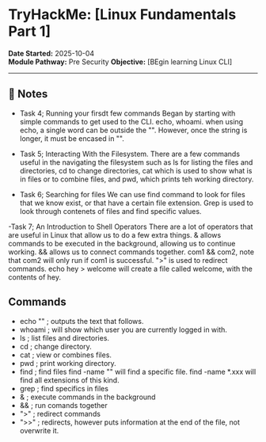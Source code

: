# TryHackMe: [Linux Fundamentals Part 1]

**Date Started:** 2025-10-04  
**Module Pathway:** Pre Security 
**Objective:** [BEgin learning Linux CLI]

---

## 🧠 Notes
- Task 4; Running your firsdt few commands
Began by starting with simple commands to get used to the CLI. echo, whoami. when using echo, a single word can be outside the "".      However, once the string is longer, it must be encased in "".

- Task 5; Interacting With the Filesystem.
There are a few commands useful in the navigating the filesystem such as ls for listing the files and directories, cd to change directories, cat which is used to show what is in files or to combine files, and pwd, which prints teh working directory.

- Task 6; Searching for files
We can use find command to look for files that we know exist, or that have a certain file extension. Grep is used to look through contenets of files and find specific values. 

-Task 7; An Introduction to Shell Operators
There are a lot of operators that are useful in Linux that allow us to do a few extra things. 
& allows commands to be executed in the background, allowing us to continue working. && allows us to connect commands together. 
com1 && com2, note that com2 will only run if com1 is successful. ">" is used to redirect commands. echo hey > welcome will create a file called welcome, with the contents of hey. 

## Commands
- echo "" ; outputs the text that follows.
- whoami ; will show which user you are currently logged in with.
- ls ; list files and directories.
- cd ; change directory.
- cat ; view or combines files.
- pwd ; print working directory.
- find ;  find files
    find -name "" will find a specific file.
    find -name *.xxx will find all extensions of this kind.
- grep ; find specifics in files
- & ; execute commands in the background 
- && ; run comands together
- ">" ; redirect commands
- ">>" ; redirects, however puts information at the end of the file, not overwrite it.